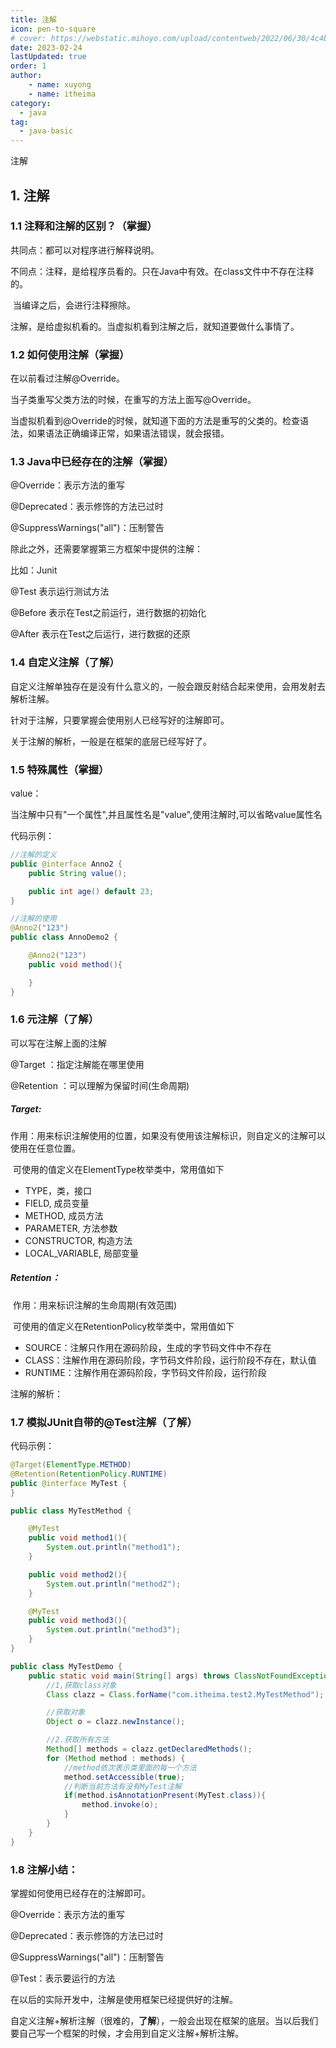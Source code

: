 ```yaml
---
title: 注解
icon: pen-to-square
# cover: https://webstatic.mihoyo.com/upload/contentweb/2022/06/30/4c4b8babc68ffedce9bd5766b60e1ae5_8781849729625946129.png
date: 2023-02-24
lastUpdated: true
order: 1
author: 
    - name: xuyong
    - name: itheima
category:
  - java
tag:
  - java-basic
---
```


注解

<!-- more -->
## 1. 注解 

### 1.1 注释和注解的区别？（掌握）

共同点：都可以对程序进行解释说明。

不同点：注释，是给程序员看的。只在Java中有效。在class文件中不存在注释的。

​		当编译之后，会进行注释擦除。

​		注解，是给虚拟机看的。当虚拟机看到注解之后，就知道要做什么事情了。

### 1.2 如何使用注解（掌握）

在以前看过注解@Override。

当子类重写父类方法的时候，在重写的方法上面写@Override。

当虚拟机看到@Override的时候，就知道下面的方法是重写的父类的。检查语法，如果语法正确编译正常，如果语法错误，就会报错。

### 1.3 Java中已经存在的注解（掌握）

@Override：表示方法的重写

@Deprecated：表示修饰的方法已过时

@SuppressWarnings("all")：压制警告



除此之外，还需要掌握第三方框架中提供的注解：

比如：Junit

@Test 表示运行测试方法

@Before 表示在Test之前运行，进行数据的初始化

@After 表示在Test之后运行，进行数据的还原



### 1.4 自定义注解（了解）

自定义注解单独存在是没有什么意义的，一般会跟反射结合起来使用，会用发射去解析注解。

针对于注解，只要掌握会使用别人已经写好的注解即可。

关于注解的解析，一般是在框架的底层已经写好了。

### 1.5 特殊属性（掌握）

value：

​	当注解中只有"一个属性",并且属性名是"value",使用注解时,可以省略value属性名

代码示例：

```java
//注解的定义
public @interface Anno2 {
    public String value();

    public int age() default 23;
}

//注解的使用
@Anno2("123")
public class AnnoDemo2 {

    @Anno2("123")
    public void method(){

    }
}
```

### 1.6 元注解（了解）

可以写在注解上面的注解

@Target ：指定注解能在哪里使用

@Retention ：可以理解为保留时间(生命周期) 

##### Target:

​    作用：用来标识注解使用的位置，如果没有使用该注解标识，则自定义的注解可以使用在任意位置。

​    可使用的值定义在ElementType枚举类中，常用值如下

* TYPE，类，接口
* FIELD, 成员变量
* METHOD, 成员方法
* PARAMETER, 方法参数
* CONSTRUCTOR, 构造方法
* LOCAL_VARIABLE, 局部变量

##### Retention：

​    作用：用来标识注解的生命周期(有效范围)

​    可使用的值定义在RetentionPolicy枚举类中，常用值如下

* SOURCE：注解只作用在源码阶段，生成的字节码文件中不存在
* CLASS：注解作用在源码阶段，字节码文件阶段，运行阶段不存在，默认值
* RUNTIME：注解作用在源码阶段，字节码文件阶段，运行阶段

注解的解析：

### 1.7 模拟JUnit自带的@Test注解（了解）

代码示例：

```java
@Target(ElementType.METHOD)
@Retention(RetentionPolicy.RUNTIME)
public @interface MyTest {
}

public class MyTestMethod {

    @MyTest
    public void method1(){
        System.out.println("method1");
    }

    public void method2(){
        System.out.println("method2");
    }

    @MyTest
    public void method3(){
        System.out.println("method3");
    }
}

public class MyTestDemo {
    public static void main(String[] args) throws ClassNotFoundException, IllegalAccessException, InstantiationException, InvocationTargetException {
        //1,获取class对象
        Class clazz = Class.forName("com.itheima.test2.MyTestMethod");

        //获取对象
        Object o = clazz.newInstance();

        //2.获取所有方法
        Method[] methods = clazz.getDeclaredMethods();
        for (Method method : methods) {
            //method依次表示类里面的每一个方法
            method.setAccessible(true);
            //判断当前方法有没有MyTest注解
            if(method.isAnnotationPresent(MyTest.class)){
                method.invoke(o);
            }
        }
    }
}
```

### 1.8 注解小结：

掌握如何使用已经存在的注解即可。

@Override：表示方法的重写

@Deprecated：表示修饰的方法已过时

@SuppressWarnings("all")：压制警告

@Test：表示要运行的方法

在以后的实际开发中，注解是使用框架已经提供好的注解。

自定义注解+解析注解（很难的，**了解**），一般会出现在框架的底层。当以后我们要自己写一个框架的时候，才会用到自定义注解+解析注解。
